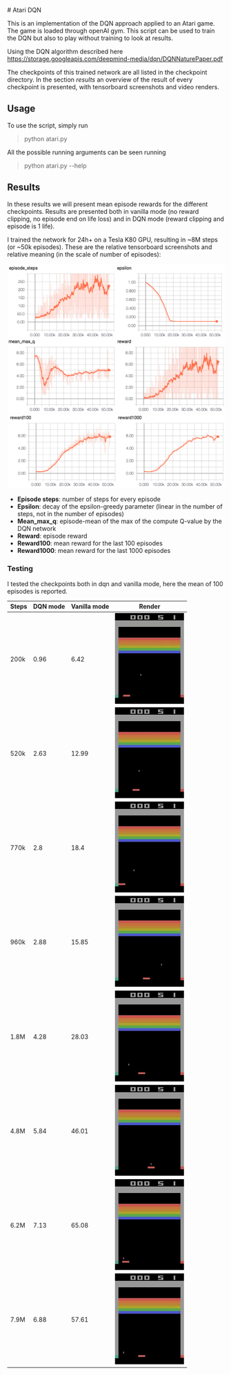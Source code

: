 # Atari DQN

This is an implementation of the DQN approach applied to an Atari game. The game is loaded through openAI gym.
This script can be used to train the DQN but also to play without training to look at results.

Using the DQN algorithm described here https://storage.googleapis.com/deepmind-media/dqn/DQNNaturePaper.pdf

The checkpoints of this trained network are all listed in the checkpoint directory. In the section *results* an overview of the result of every checkpoint is presented, with tensorboard screenshots and video renders.

## Usage
To use the script, simply run
> python atari.py

All the possible running arguments can be seen running
>python atari.py --help

## Results
In these results we will present mean episode rewards for the different checkpoints. Results are presented both in vanilla mode (no reward clipping, no episode end on life loss) and in DQN mode (reward clipping and episode is 1 life).

I trained the network for 24h+ on a Tesla K80 GPU, resulting in ~8M steps (or ~50k episodes). These are the relative tensorboard screenshots and relative meaning (in the scale of number of episodes):

![tensorboard1](src/screen1.png?raw=true)
![tensorboard2](src/screen2.png?raw=true)
![tensorboard3](src/screen3.png?raw=true)

- **Episode steps**: number of steps for every episode
- **Epsilon**: decay of the epsilon-greedy parameter (linear in the number of steps, not in the number of episodes)
- **Mean_max_q**: episode-mean of the max of the compute Q-value by the DQN network
- **Reward**: episode reward
- **Reward100**: mean reward for the last 100 episodes
- **Reward1000**: mean reward for the last 1000 episodes

### Testing
I tested the checkpoints both in dqn and vanilla mode, here the mean of 100 episodes is reported.

| Steps | DQN mode | Vanilla mode | Render       |
| ----- | -------- | ------------ | -------------|
| 200k  | 0.96     | 6.42         | ![200k][200k]|
| 520k  | 2.63     | 12.99        | ![520k][520k]|
| 770k  | 2.8      | 18.4         | ![770k][770k]|
| 960k  | 2.88     | 15.85        | ![960k][960k]|
| 1.8M  | 4.28     | 28.03        | ![1_8M][18M]|
| 4.8M  | 5.84     | 46.01        | ![4_8M][48M]|
| 6.2M  | 7.13     | 65.08        | ![6_2M][62M]|
| 7.9M  | 6.88     | 57.61        | ![7_9M][79M]|

[200k]: src/200k.gif?raw=true
[520k]: src/520k.gif?raw=true
[770k]: src/770k.gif?raw=true
[960k]: src/960k.gif?raw=true
[18M]: src/18M.gif?raw=true
[48M]: src/48M.gif?raw=true
[62M]: src/62M.gif?raw=true
[79M]: src/79M.gif?raw=true
